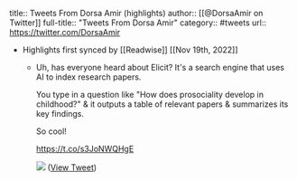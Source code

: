 title:: Tweets From Dorsa Amir (highlights)
author:: [[@DorsaAmir on Twitter]]
full-title:: "Tweets From Dorsa Amir"
category:: #tweets
url:: https://twitter.com/DorsaAmir

- Highlights first synced by [[Readwise]] [[Nov 19th, 2022]]
	- Uh, has everyone heard about Elicit? It's a search engine that uses AI to index research papers. 
	  
	  You type in a question like "How does prosociality develop in childhood?" & it outputs a table of relevant papers & summarizes its key findings. 
	  
	  So cool!
	  
	  https://t.co/s3JoNWQHgE 
	  
	  ![](https://pbs.twimg.com/media/FUQshdIUcAA7uSM.jpg) ([View Tweet](https://twitter.com/DorsaAmir/status/1532398913717559302))